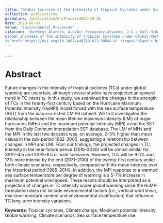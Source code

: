 ```yaml
---
title: "Global Increase of the Intensity of Tropical Cyclones under Global Warming Based on their Maximum Potential Intensity and CMIP6 Models"
collection: publications
permalink: /publication/EnvProcess2023-10-36
date: 2023-06-08
venue: 'Environmental Processes'
citation: '<b>Pérez-Alarcón, A.</b>; Fernandez-Alvarez, J.C.; Coll-Hidalgo, P. (2023).
Global Increase of the Intensity of Tropical Cyclones under Global Warming Based on their Maximum Potential Intensity and CMIP6 Models. <i>Environmental Processes</i>, 10, 36,
<a href="https://doi.org/10.1007/s40710-023-00649-4" target="blank"> https://doi.org/10.1007/s40710-023-00649-4 </a>'
---
```

......  

# Abstract

Future changes in the intensity of tropical cyclones (TCs) under global warming are uncertain, although several studies have projected an upward trend in TC intensity. In this study, 
we examined the changes in the strength of TCs in the twenty-first century based on the Hurricane Maximum Potential Intensity (HuMPI) model forced with the sea surface temperature 
(SST) from the bias-corrected CMIP6 dataset. We first investigated the relationship between the mean lifetime maximum intensity (LMI) of major hurricanes (MHs) and the maximum 
potential intensity (MPI) using the SST from the Daily Optimum Interpolation SST database. The LMI of MHs and the MPI in the last two decades was, on average, 2–3% higher than 
mean values in the sub-period 1982–2000, suggesting a relationship between changes in MPI and LMI. From our findings, the projected changes in TC intensity in the near-future 
period (2016–2040) will be almost similar for SSP2-4.5 and SSP5-8.5 climate scenarios. However, TCs will be 9.5% and 17% more intense by the end (2071–2100) of the twenty-first 
century under both climate scenarios, respectively, compared with the mean intensity over the historical period (1985–2014). In addition, the MPI response to a warmed sea surface
temperature per degree of warming is a 5–7% increase in maximum potential wind speed. These results should be interpreted as a projection of changes in TC intensity under global
warming since the HuMPI formulation does not include environmental factors (i.e., vertical wind shear, mid-level moisture content and environmental stratification) that influence 
TC long-term intensity variations.




<b>Keywords</b>: Tropical cyclones, Climate change, Maximum potential intensity, Global warming, Climate scenarios, Sea surface temperature rise


